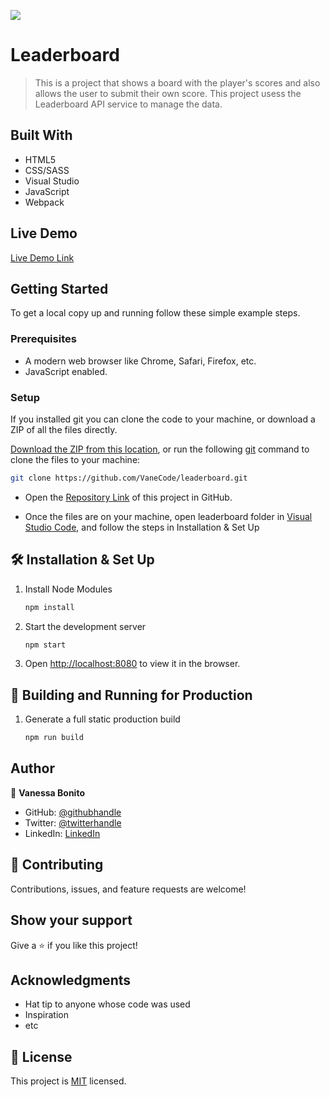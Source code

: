 ![](https://img.shields.io/badge/Microverse-blueviolet)

# Leaderboard

> This is a project that shows a board with the player's scores and also allows the user to submit their own score. This project usess the Leaderboard API service to manage the data. 

## Built With

- HTML5
- CSS/SASS
- Visual Studio
- JavaScript
- Webpack

## Live Demo 

[Live Demo Link](https://tubular-vacherin-65e4cd.netlify.app/)

## Getting Started

To get a local copy up and running follow these simple example steps.

### Prerequisites

- A modern web browser like Chrome, Safari, Firefox, etc.
- JavaScript enabled.

### Setup

If you installed git you can clone the code to your machine, or download a ZIP of all the files directly.

[Download the ZIP from this location](https://github.com/VaneCode/leaderboard/archive/refs/heads/main.zip), or run the following [git](https://git-scm.com/downloads) command to clone the files to your machine:

```bash
git clone https://github.com/VaneCode/leaderboard.git
```

- Open the [Repository Link](https://github.com/VaneCode/leaderboard) of this project in GitHub.

- Once the files are on your machine, open leaderboard folder in [Visual Studio Code](https://code.visualstudio.com/), and follow the steps in Installation & Set Up


## 🛠 Installation & Set Up

1. Install Node Modules

   ```sh
   npm install
   ```

2. Start the development server

   ```sh
   npm start
   ```

3. Open [http://localhost:8080](http://localhost:8080) to view it in the browser.

## 🚀 Building and Running for Production

1. Generate a full static production build

   ```sh
   npm run build   
   ```
## Author

👤 **Vanessa Bonito**

- GitHub: [@githubhandle](https://github.com/VaneCode)
- Twitter: [@twitterhandle](https://twitter.com/BonitoNarvaez)
- LinkedIn: [LinkedIn](https://www.linkedin.com/in/vanessa-bonito-narv%C3%A1ez-6681941b5/)

## 🤝 Contributing

Contributions, issues, and feature requests are welcome!

## Show your support

Give a ⭐️ if you like this project!

## Acknowledgments

- Hat tip to anyone whose code was used
- Inspiration
- etc

## 📝 License

This project is [MIT](LICENSE.md) licensed.
